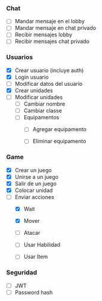 ### Chat

- [ ]  Mandar mensaje en el lobby
- [ ]  Mandar mensaje en chat privado
- [ ]  Recibir mensajes lobby
- [ ]  Recibir mensajes chat privado

### Usuarios

- [x] Crear usuario (incluye auth)
- [x] Login usuario
- [ ] Modificar datos del usuario
- [x] Crear unidades
- [ ] Modificar unidades
  - [ ] Cambiar nombre
  - [ ] Cambiar classe
  - [ ] Equipamentos
    - [ ] Agregar equipamento
    - [ ] Eliminar equipamento 


### Game

- [x] Crear un juego
- [x] Unirse a un juego
- [x] Salir de un juego
- [x] Colocar unidad
- [ ] Enviar acciones
  - [x] Wait
  - [x] Mover
  - [ ] Atacar
  - [ ] Usar Habilidad
  - [ ] Usar Item


### Seguridad

- [ ] JWT
- [ ] Password hash